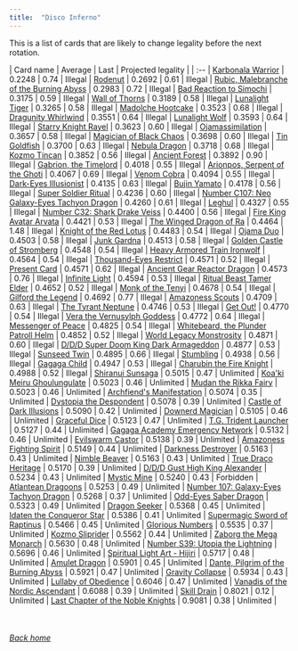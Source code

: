 ```yaml
---
title:  "Disco Inferno"
---
```


This is a list of cards that are likely to change legality before the next rotation.

| Card name | Average | Last | Projected legality |
| :-- |
[Karbonala Warrior](https://db.ygoprodeck.com/card/?search=Karbonala%20Warrior) | 0.2248 | 0.74 | Illegal |
[Rodenut](https://db.ygoprodeck.com/card/?search=Rodenut) | 0.2692 | 0.61 | Illegal |
[Rubic, Malebranche of the Burning Abyss](https://db.ygoprodeck.com/card/?search=Rubic,%20Malebranche%20of%20the%20Burning%20Abyss) | 0.2983 | 0.72 | Illegal |
[Bad Reaction to Simochi](https://db.ygoprodeck.com/card/?search=Bad%20Reaction%20to%20Simochi) | 0.3175 | 0.59 | Illegal |
[Wall of Thorns](https://db.ygoprodeck.com/card/?search=Wall%20of%20Thorns) | 0.3189 | 0.58 | Illegal |
[Lunalight Tiger](https://db.ygoprodeck.com/card/?search=Lunalight%20Tiger) | 0.3265 | 0.58 | Illegal |
[Madolche Hootcake](https://db.ygoprodeck.com/card/?search=Madolche%20Hootcake) | 0.3523 | 0.68 | Illegal |
[Dragunity Whirlwind](https://db.ygoprodeck.com/card/?search=Dragunity%20Whirlwind) | 0.3551 | 0.64 | Illegal |
[Lunalight Wolf](https://db.ygoprodeck.com/card/?search=Lunalight%20Wolf) | 0.3593 | 0.64 | Illegal |
[Starry Knight Rayel](https://db.ygoprodeck.com/card/?search=Starry%20Knight%20Rayel) | 0.3623 | 0.60 | Illegal |
[Ojamassimilation](https://db.ygoprodeck.com/card/?search=Ojamassimilation) | 0.3657 | 0.58 | Illegal |
[Magician of Black Chaos](https://db.ygoprodeck.com/card/?search=Magician%20of%20Black%20Chaos) | 0.3698 | 0.60 | Illegal |
[Tin Goldfish](https://db.ygoprodeck.com/card/?search=Tin%20Goldfish) | 0.3700 | 0.63 | Illegal |
[Nebula Dragon](https://db.ygoprodeck.com/card/?search=Nebula%20Dragon) | 0.3718 | 0.68 | Illegal |
[Kozmo Tincan](https://db.ygoprodeck.com/card/?search=Kozmo%20Tincan) | 0.3852 | 0.56 | Illegal |
[Ancient Forest](https://db.ygoprodeck.com/card/?search=Ancient%20Forest) | 0.3892 | 0.90 | Illegal |
[Gabrion, the Timelord](https://db.ygoprodeck.com/card/?search=Gabrion,%20the%20Timelord) | 0.4018 | 0.55 | Illegal |
[Arionpos, Serpent of the Ghoti](https://db.ygoprodeck.com/card/?search=Arionpos,%20Serpent%20of%20the%20Ghoti) | 0.4067 | 0.69 | Illegal |
[Venom Cobra](https://db.ygoprodeck.com/card/?search=Venom%20Cobra) | 0.4094 | 0.55 | Illegal |
[Dark-Eyes Illusionist](https://db.ygoprodeck.com/card/?search=Dark-Eyes%20Illusionist) | 0.4135 | 0.63 | Illegal |
[Bujin Yamato](https://db.ygoprodeck.com/card/?search=Bujin%20Yamato) | 0.4178 | 0.56 | Illegal |
[Super Soldier Ritual](https://db.ygoprodeck.com/card/?search=Super%20Soldier%20Ritual) | 0.4236 | 0.60 | Illegal |
[Number C107: Neo Galaxy-Eyes Tachyon Dragon](https://db.ygoprodeck.com/card/?search=Number%20C107:%20Neo%20Galaxy-Eyes%20Tachyon%20Dragon) | 0.4260 | 0.61 | Illegal |
[Leghul](https://db.ygoprodeck.com/card/?search=Leghul) | 0.4327 | 0.55 | Illegal |
[Number C32: Shark Drake Veiss](https://db.ygoprodeck.com/card/?search=Number%20C32:%20Shark%20Drake%20Veiss) | 0.4400 | 0.56 | Illegal |
[Fire King Avatar Arvata](https://db.ygoprodeck.com/card/?search=Fire%20King%20Avatar%20Arvata) | 0.4421 | 0.53 | Illegal |
[The Winged Dragon of Ra](https://db.ygoprodeck.com/card/?search=The%20Winged%20Dragon%20of%20Ra) | 0.4464 | 1.48 | Illegal |
[Knight of the Red Lotus](https://db.ygoprodeck.com/card/?search=Knight%20of%20the%20Red%20Lotus) | 0.4483 | 0.54 | Illegal |
[Ojama Duo](https://db.ygoprodeck.com/card/?search=Ojama%20Duo) | 0.4503 | 0.58 | Illegal |
[Junk Gardna](https://db.ygoprodeck.com/card/?search=Junk%20Gardna) | 0.4513 | 0.58 | Illegal |
[Golden Castle of Stromberg](https://db.ygoprodeck.com/card/?search=Golden%20Castle%20of%20Stromberg) | 0.4548 | 0.54 | Illegal |
[Heavy Armored Train Ironwolf](https://db.ygoprodeck.com/card/?search=Heavy%20Armored%20Train%20Ironwolf) | 0.4564 | 0.54 | Illegal |
[Thousand-Eyes Restrict](https://db.ygoprodeck.com/card/?search=Thousand-Eyes%20Restrict) | 0.4571 | 0.52 | Illegal |
[Present Card](https://db.ygoprodeck.com/card/?search=Present%20Card) | 0.4571 | 0.62 | Illegal |
[Ancient Gear Reactor Dragon](https://db.ygoprodeck.com/card/?search=Ancient%20Gear%20Reactor%20Dragon) | 0.4573 | 0.76 | Illegal |
[Infinite Light](https://db.ygoprodeck.com/card/?search=Infinite%20Light) | 0.4594 | 0.53 | Illegal |
[Ritual Beast Tamer Elder](https://db.ygoprodeck.com/card/?search=Ritual%20Beast%20Tamer%20Elder) | 0.4652 | 0.52 | Illegal |
[Monk of the Tenyi](https://db.ygoprodeck.com/card/?search=Monk%20of%20the%20Tenyi) | 0.4678 | 0.54 | Illegal |
[Gilford the Legend](https://db.ygoprodeck.com/card/?search=Gilford%20the%20Legend) | 0.4692 | 0.77 | Illegal |
[Amazoness Scouts](https://db.ygoprodeck.com/card/?search=Amazoness%20Scouts) | 0.4709 | 0.63 | Illegal |
[The Tyrant Neptune](https://db.ygoprodeck.com/card/?search=The%20Tyrant%20Neptune) | 0.4746 | 0.53 | Illegal |
[Get Out!](https://db.ygoprodeck.com/card/?search=Get%20Out!) | 0.4770 | 0.54 | Illegal |
[Vera the Vernusylph Goddess](https://db.ygoprodeck.com/card/?search=Vera%20the%20Vernusylph%20Goddess) | 0.4772 | 0.64 | Illegal |
[Messenger of Peace](https://db.ygoprodeck.com/card/?search=Messenger%20of%20Peace) | 0.4825 | 0.54 | Illegal |
[Whitebeard, the Plunder Patroll Helm](https://db.ygoprodeck.com/card/?search=Whitebeard,%20the%20Plunder%20Patroll%20Helm) | 0.4852 | 0.52 | Illegal |
[World Legacy Monstrosity](https://db.ygoprodeck.com/card/?search=World%20Legacy%20Monstrosity) | 0.4871 | 0.60 | Illegal |
[D/D/D Super Doom King Dark Armageddon](https://db.ygoprodeck.com/card/?search=D/D/D%20Super%20Doom%20King%20Dark%20Armageddon) | 0.4877 | 0.53 | Illegal |
[Sunseed Twin](https://db.ygoprodeck.com/card/?search=Sunseed%20Twin) | 0.4895 | 0.66 | Illegal |
[Stumbling](https://db.ygoprodeck.com/card/?search=Stumbling) | 0.4938 | 0.56 | Illegal |
[Gagaga Child](https://db.ygoprodeck.com/card/?search=Gagaga%20Child) | 0.4947 | 0.53 | Illegal |
[Charubin the Fire Knight](https://db.ygoprodeck.com/card/?search=Charubin%20the%20Fire%20Knight) | 0.4988 | 0.52 | Illegal |
[Shiranui Sunsaga](https://db.ygoprodeck.com/card/?search=Shiranui%20Sunsaga) | 0.5015 | 0.47 | Unlimited |
[Koa'ki Meiru Ghoulungulate](https://db.ygoprodeck.com/card/?search=Koa'ki%20Meiru%20Ghoulungulate) | 0.5023 | 0.46 | Unlimited |
[Mudan the Rikka Fairy](https://db.ygoprodeck.com/card/?search=Mudan%20the%20Rikka%20Fairy) | 0.5023 | 0.46 | Unlimited |
[Archfiend's Manifestation](https://db.ygoprodeck.com/card/?search=Archfiend's%20Manifestation) | 0.5074 | 0.35 | Unlimited |
[Dystopia the Despondent](https://db.ygoprodeck.com/card/?search=Dystopia%20the%20Despondent) | 0.5078 | 0.39 | Unlimited |
[Castle of Dark Illusions](https://db.ygoprodeck.com/card/?search=Castle%20of%20Dark%20Illusions) | 0.5090 | 0.42 | Unlimited |
[Downerd Magician](https://db.ygoprodeck.com/card/?search=Downerd%20Magician) | 0.5105 | 0.46 | Unlimited |
[Graceful Dice](https://db.ygoprodeck.com/card/?search=Graceful%20Dice) | 0.5123 | 0.47 | Unlimited |
[T.G. Trident Launcher](https://db.ygoprodeck.com/card/?search=T.G.%20Trident%20Launcher) | 0.5127 | 0.44 | Unlimited |
[Gagaga Academy Emergency Network](https://db.ygoprodeck.com/card/?search=Gagaga%20Academy%20Emergency%20Network) | 0.5132 | 0.46 | Unlimited |
[Evilswarm Castor](https://db.ygoprodeck.com/card/?search=Evilswarm%20Castor) | 0.5138 | 0.39 | Unlimited |
[Amazoness Fighting Spirit](https://db.ygoprodeck.com/card/?search=Amazoness%20Fighting%20Spirit) | 0.5149 | 0.44 | Unlimited |
[Darkness Destroyer](https://db.ygoprodeck.com/card/?search=Darkness%20Destroyer) | 0.5163 | 0.43 | Unlimited |
[Nimble Beaver](https://db.ygoprodeck.com/card/?search=Nimble%20Beaver) | 0.5163 | 0.43 | Unlimited |
[True Draco Heritage](https://db.ygoprodeck.com/card/?search=True%20Draco%20Heritage) | 0.5170 | 0.39 | Unlimited |
[D/D/D Gust High King Alexander](https://db.ygoprodeck.com/card/?search=D/D/D%20Gust%20High%20King%20Alexander) | 0.5234 | 0.43 | Unlimited |
[Mystic Mine](https://db.ygoprodeck.com/card/?search=Mystic%20Mine) | 0.5240 | 0.43 | Forbidden |
[Atlantean Dragoons](https://db.ygoprodeck.com/card/?search=Atlantean%20Dragoons) | 0.5253 | 0.49 | Unlimited |
[Number 107: Galaxy-Eyes Tachyon Dragon](https://db.ygoprodeck.com/card/?search=Number%20107:%20Galaxy-Eyes%20Tachyon%20Dragon) | 0.5268 | 0.37 | Unlimited |
[Odd-Eyes Saber Dragon](https://db.ygoprodeck.com/card/?search=Odd-Eyes%20Saber%20Dragon) | 0.5323 | 0.49 | Unlimited |
[Dragon Seeker](https://db.ygoprodeck.com/card/?search=Dragon%20Seeker) | 0.5368 | 0.45 | Unlimited |
[Idaten the Conqueror Star](https://db.ygoprodeck.com/card/?search=Idaten%20the%20Conqueror%20Star) | 0.5386 | 0.41 | Unlimited |
[Supermagic Sword of Raptinus](https://db.ygoprodeck.com/card/?search=Supermagic%20Sword%20of%20Raptinus) | 0.5466 | 0.45 | Unlimited |
[Glorious Numbers](https://db.ygoprodeck.com/card/?search=Glorious%20Numbers) | 0.5535 | 0.37 | Unlimited |
[Kozmo Sliprider](https://db.ygoprodeck.com/card/?search=Kozmo%20Sliprider) | 0.5562 | 0.44 | Unlimited |
[Zaborg the Mega Monarch](https://db.ygoprodeck.com/card/?search=Zaborg%20the%20Mega%20Monarch) | 0.5630 | 0.48 | Unlimited |
[Number S39: Utopia the Lightning](https://db.ygoprodeck.com/card/?search=Number%20S39:%20Utopia%20the%20Lightning) | 0.5696 | 0.46 | Unlimited |
[Spiritual Light Art - Hijiri](https://db.ygoprodeck.com/card/?search=Spiritual%20Light%20Art%20-%20Hijiri) | 0.5717 | 0.48 | Unlimited |
[Amulet Dragon](https://db.ygoprodeck.com/card/?search=Amulet%20Dragon) | 0.5901 | 0.45 | Unlimited |
[Dante, Pilgrim of the Burning Abyss](https://db.ygoprodeck.com/card/?search=Dante,%20Pilgrim%20of%20the%20Burning%20Abyss) | 0.5921 | 0.47 | Unlimited |
[Gravity Collapse](https://db.ygoprodeck.com/card/?search=Gravity%20Collapse) | 0.5934 | 0.43 | Unlimited |
[Lullaby of Obedience](https://db.ygoprodeck.com/card/?search=Lullaby%20of%20Obedience) | 0.6046 | 0.47 | Unlimited |
[Vanadis of the Nordic Ascendant](https://db.ygoprodeck.com/card/?search=Vanadis%20of%20the%20Nordic%20Ascendant) | 0.6088 | 0.39 | Unlimited |
[Skill Drain](https://db.ygoprodeck.com/card/?search=Skill%20Drain) | 0.8021 | 0.12 | Unlimited |
[Last Chapter of the Noble Knights](https://db.ygoprodeck.com/card/?search=Last%20Chapter%20of%20the%20Noble%20Knights) | 0.9081 | 0.38 | Unlimited |

<br>

###### [Back home](index)